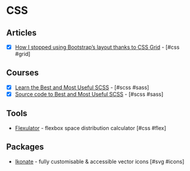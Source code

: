 # CSS

## Articles

- [x] [How I stopped using Bootstrap’s layout thanks to CSS Grid](https://blog.theodo.fr/2018/03/stop-using-bootstrap-layout-thanks-to-css-grid/) - [#css #grid]

## Courses

- [x] [Learn the Best and Most Useful SCSS](https://egghead.io/courses/learn-the-best-and-most-useful-scss) - [#scss #sass]
- [x] [Source code to Best and Most Useful SCSS](https://github.com/Pickra/SassyEgghead) - [#scss #sass]

## Tools

- [Flexulator](https://www.flexulator.com/) - flexbox space distribution calculator [#css #flex]

## Packages

- [Ikonate](https://www.ikonate.com/) - fully customisable & accessible vector icons [#svg #icons]
